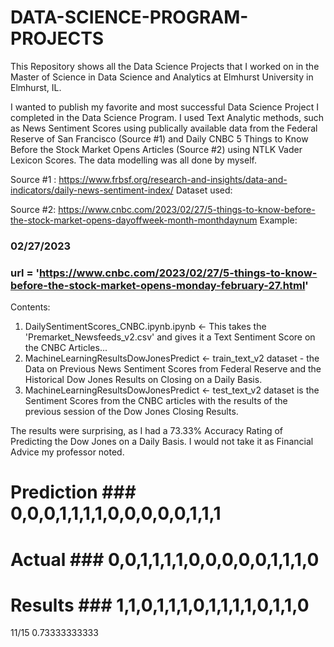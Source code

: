# DATA-SCIENCE-PROGRAM-PROJECTS
This Repository shows all the Data Science Projects that I worked on in the Master of Science in Data Science and Analytics at Elmhurst University in Elmhurst, IL.

I wanted to publish my favorite and most successful Data Science Project I completed in the Data Science Program. I used Text Analytic methods, such as News Sentiment Scores using publically available data from the Federal Reserve of San Francisco (Source #1) and Daily CNBC 5 Things to Know Before the Stock Market Opens Articles (Source #2) using NTLK Vader Lexicon Scores. The data modelling was all done by myself. 

Source #1 : https://www.frbsf.org/research-and-insights/data-and-indicators/daily-news-sentiment-index/
Dataset used: 

Source #2: https://www.cnbc.com/2023/02/27/5-things-to-know-before-the-stock-market-opens-dayoffweek-month-monthdaynum
Example:
### 02/27/2023
### url = 'https://www.cnbc.com/2023/02/27/5-things-to-know-before-the-stock-market-opens-monday-february-27.html'

Contents:

1. DailySentimentScores_CNBC.ipynb.ipynb <- This takes the 'Premarket_Newsfeeds_v2.csv' and gives it a Text Sentiment Score on the CNBC Articles...
2. MachineLearningResultsDowJonesPredict <- train_text_v2 dataset - the Data on Previous News Sentiment Scores from Federal Reserve and the Historical Dow Jones Results on Closing on a Daily Basis.
3.  MachineLearningResultsDowJonesPredict <- test_text_v2 dataset is the Sentiment Scores from the CNBC articles with the results of the previous session of the Dow Jones Closing Results.

The results were surprising, as I had a 73.33% Accuracy Rating of Predicting the Dow Jones on a Daily Basis. I would not take it as Financial Advice my professor noted.

# Prediction ### 0,0,0,1,1,1,1,0,0,0,0,0,1,1,1
# Actual     ### 0,0,1,1,1,1,0,0,0,0,0,1,1,1,0
# Results    ### 1,1,0,1,1,1,0,1,1,1,1,0,1,1,0

11/15
0.73333333333
   
